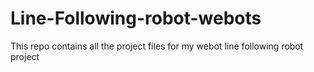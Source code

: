 # Line-Following-robot-webots
This repo contains all the project files for my webot line following robot project
